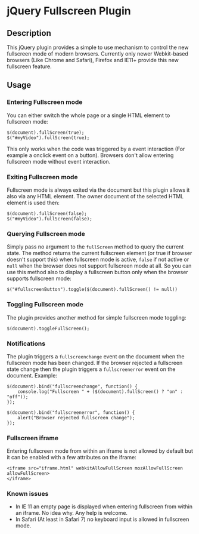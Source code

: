 jQuery Fullscreen Plugin
========================


Description
-----------

This jQuery plugin provides a simple to use mechanism to control the
new fullscreen mode of modern browsers. Currently only newer Webkit-based
browsers (Like Chrome and Safari), Firefox and IE11+ provide this new 
fullscreen feature.


Usage
-----

### Entering Fullscreen mode
 
You can either switch the whole page or a single HTML element to fullscreen
mode:

    $(document).fullScreen(true);
    $("#myVideo").fullScreen(true);

This only works when the code was triggered by a event interaction (For
example a onclick event on a button). Browsers don't allow entering
fullscreen mode without event interaction.


### Exiting Fullscreen mode

Fullscreen mode is always exited via the document but this plugin allows
it also via any HTML element. The owner document of the selected HTML 
element is used then:

    $(document).fullScreen(false);
    $("#myVideo").fullScreen(false);


### Querying Fullscreen mode

Simply pass no argument to the `fullScreen` method to query the current
state.  The method returns the current fullscreen element (or true if
browser doesn't support this) when fullscreen mode is active, `false` if not
active or `null` when the browser does not support fullscreen mode at all. 
So you can use this method also to display a fullscreen button only when the
browser supports fullscreen mode:

    $("#fullscreenButton").toggle($(document).fullScreen() != null))


### Toggling Fullscreen mode

The plugin provides another method for simple fullscreen mode toggling:

    $(document).toggleFullScreen();


### Notifications

The plugin triggers a `fullscreenchange` event on the document when the 
fullscreen mode has been changed. If the browser rejected a fullscreen 
state change then the plugin triggers a `fullscreenerror` event on the
document. Example:

    $(document).bind("fullscreenchange", function() {
        console.log("Fullscreen " + ($(document).fullScreen() ? "on" : "off"));
    });

    $(document).bind("fullscreenerror", function() {
        alert("Browser rejected fullscreen change");
    });


### Fullscreen iframe

Entering fullscreen mode from within an iframe is not allowed by default but
it can be enabled with a few attributes on the iframe:

    <iframe src="iframe.html" webkitAllowFullScreen mozAllowFullScreen allowFullScreen>
    </iframe>

### Known issues

* In IE 11 an empty page is displayed when entering fullscreen from within an
  iframe. No idea why. Any help is welcome.
* In Safari (At least in Safari 7) no keyboard input is allowed in fullscreen
  mode.

